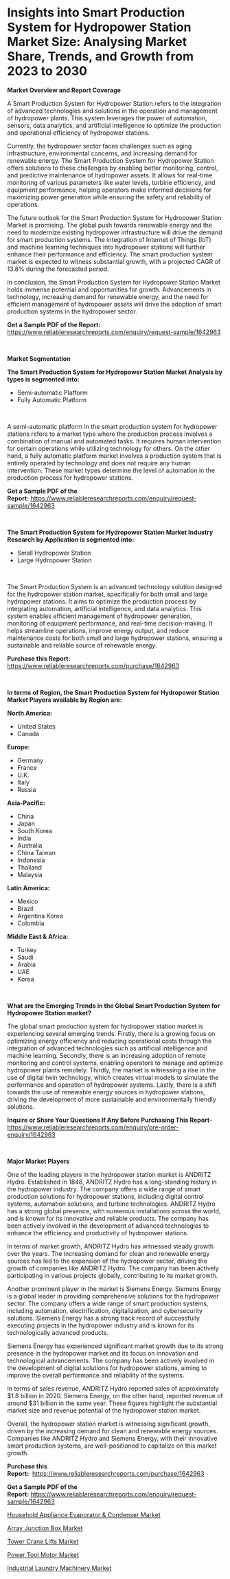 <p><h1>Insights into Smart Production System for Hydropower Station Market Size: Analysing Market Share, Trends, and Growth from 2023 to 2030</h1></p><p><strong>Market Overview and Report Coverage</strong></p>
<p><p>A Smart Production System for Hydropower Station refers to the integration of advanced technologies and solutions in the operation and management of hydropower plants. This system leverages the power of automation, sensors, data analytics, and artificial intelligence to optimize the production and operational efficiency of hydropower stations.</p><p>Currently, the hydropower sector faces challenges such as aging infrastructure, environmental concerns, and increasing demand for renewable energy. The Smart Production System for Hydropower Station offers solutions to these challenges by enabling better monitoring, control, and predictive maintenance of hydropower assets. It allows for real-time monitoring of various parameters like water levels, turbine efficiency, and equipment performance, helping operators make informed decisions for maximizing power generation while ensuring the safety and reliability of operations.</p><p>The future outlook for the Smart Production System for Hydropower Station Market is promising. The global push towards renewable energy and the need to modernize existing hydropower infrastructure will drive the demand for smart production systems. The integration of Internet of Things (IoT) and machine learning techniques into hydropower stations will further enhance their performance and efficiency. The smart production system market is expected to witness substantial growth, with a projected CAGR of 13.8% during the forecasted period.</p><p>In conclusion, the Smart Production System for Hydropower Station Market holds immense potential and opportunities for growth. Advancements in technology, increasing demand for renewable energy, and the need for efficient management of hydropower assets will drive the adoption of smart production systems in the hydropower sector.</p></p>
<p><strong>Get a Sample PDF of the Report:</strong> <a href="https://www.reliableresearchreports.com/enquiry/request-sample/1642963">https://www.reliableresearchreports.com/enquiry/request-sample/1642963</a></p>
<p>&nbsp;</p>
<p><strong>Market Segmentation</strong></p>
<p><strong>The Smart Production System for Hydropower Station Market Analysis by types is segmented into:</strong></p>
<p><ul><li>Semi-automatic Platform</li><li>Fully Automatic Platform</li></ul></p>
<p>&nbsp;</p>
<p><p>A semi-automatic platform in the smart production system for hydropower stations refers to a market type where the production process involves a combination of manual and automated tasks. It requires human intervention for certain operations while utilizing technology for others. On the other hand, a fully automatic platform market involves a production system that is entirely operated by technology and does not require any human intervention. These market types determine the level of automation in the production process for hydropower stations.</p></p>
<p><strong>Get a Sample PDF of the Report:</strong>&nbsp;<a href="https://www.reliableresearchreports.com/enquiry/request-sample/1642963">https://www.reliableresearchreports.com/enquiry/request-sample/1642963</a></p>
<p>&nbsp;</p>
<p><strong>The Smart Production System for Hydropower Station Market Industry Research by Application is segmented into:</strong></p>
<p><ul><li>Small Hydropower Station</li><li>Large Hydropower Station</li></ul></p>
<p>&nbsp;</p>
<p><p>The Smart Production System is an advanced technology solution designed for the hydropower station market, specifically for both small and large hydropower stations. It aims to optimize the production process by integrating automation, artificial intelligence, and data analytics. This system enables efficient management of hydropower generation, monitoring of equipment performance, and real-time decision-making. It helps streamline operations, improve energy output, and reduce maintenance costs for both small and large hydropower stations, ensuring a sustainable and reliable source of renewable energy.</p></p>
<p><strong>Purchase this Report:</strong>&nbsp; <a href="https://www.reliableresearchreports.com/purchase/1642963">https://www.reliableresearchreports.com/purchase/1642963</a></p>
<p>&nbsp;</p>
<p><strong>In terms of Region, the Smart Production System for Hydropower Station Market Players available by Region are:</strong></p>
<p>
    <p> <strong> North America: </strong>
        <ul>
            <li>United States</li>
            <li>Canada</li>
        </ul>
        </p> 
    <p> <strong> Europe: </strong>
        <ul>
            <li>Germany</li>
            <li>France</li>
            <li>U.K.</li>
            <li>Italy</li>
            <li>Russia</li>
        </ul>
        </p> 
    <p> <strong> Asia-Pacific: </strong>
        <ul>
            <li>China</li>
            <li>Japan</li>
            <li>South Korea</li>
            <li>India</li>
            <li>Australia</li>
            <li>China Taiwan</li>
            <li>Indonesia</li>
            <li>Thailand</li>
            <li>Malaysia</li>
        </ul>
        </p> 
    <p> <strong> Latin America: </strong>
        <ul>
            <li>Mexico</li>
            <li>Brazil</li>
            <li>Argentina Korea</li>
            <li>Colombia</li>
        </ul>
        </p> 
    <p> <strong> Middle East & Africa: </strong>
        <ul>
            <li>Turkey</li>
            <li>Saudi</li>
            <li>Arabia</li>
            <li>UAE</li>
            <li>Korea</li>
        </ul>
    </p>
    </p>
<p>&nbsp;</p>
<p><strong>What are the Emerging Trends in the Global Smart Production System for Hydropower Station market?</strong></p>
<p><p>The global smart production system for hydropower station market is experiencing several emerging trends. Firstly, there is a growing focus on optimizing energy efficiency and reducing operational costs through the integration of advanced technologies such as artificial intelligence and machine learning. Secondly, there is an increasing adoption of remote monitoring and control systems, enabling operators to manage and optimize hydropower plants remotely. Thirdly, the market is witnessing a rise in the use of digital twin technology, which creates virtual models to simulate the performance and operation of hydropower systems. Lastly, there is a shift towards the use of renewable energy sources in hydropower stations, driving the development of more sustainable and environmentally friendly solutions.</p></p>
<p><strong>Inquire or Share Your Questions If Any Before Purchasing This Report</strong>- <a href="https://www.reliableresearchreports.com/enquiry/pre-order-enquiry/1642963">https://www.reliableresearchreports.com/enquiry/pre-order-enquiry/1642963</a></p>
<p>&nbsp;</p>
<p><strong>Major Market Players</strong></p>
<p><p>One of the leading players in the hydropower station market is ANDRITZ Hydro. Established in 1848, ANDRITZ Hydro has a long-standing history in the hydropower industry. The company offers a wide range of smart production solutions for hydropower stations, including digital control systems, automation solutions, and turbine technologies. ANDRITZ Hydro has a strong global presence, with numerous installations across the world, and is known for its innovative and reliable products. The company has been actively involved in the development of advanced technologies to enhance the efficiency and productivity of hydropower stations.</p><p>In terms of market growth, ANDRITZ Hydro has witnessed steady growth over the years. The increasing demand for clean and renewable energy sources has led to the expansion of the hydropower sector, driving the growth of companies like ANDRITZ Hydro. The company has been actively participating in various projects globally, contributing to its market growth.</p><p>Another prominent player in the market is Siemens Energy. Siemens Energy is a global leader in providing comprehensive solutions for the hydropower sector. The company offers a wide range of smart production systems, including automation, electrification, digitalization, and cybersecurity solutions. Siemens Energy has a strong track record of successfully executing projects in the hydropower industry and is known for its technologically advanced products.</p><p>Siemens Energy has experienced significant market growth due to its strong presence in the hydropower market and its focus on innovation and technological advancements. The company has been actively involved in the development of digital solutions for hydropower stations, aiming to improve the overall performance and reliability of the systems.</p><p>In terms of sales revenue, ANDRITZ Hydro reported sales of approximately $1.8 billion in 2020. Siemens Energy, on the other hand, reported revenue of around $31 billion in the same year. These figures highlight the substantial market size and revenue potential of the hydropower station market.</p><p>Overall, the hydropower station market is witnessing significant growth, driven by the increasing demand for clean and renewable energy sources. Companies like ANDRITZ Hydro and Siemens Energy, with their innovative smart production systems, are well-positioned to capitalize on this market growth.</p></p>
<p><strong>Purchase this Report:</strong>&nbsp;&nbsp;<a href="https://www.reliableresearchreports.com/purchase/1642963">https://www.reliableresearchreports.com/purchase/1642963</a></p>
<p></p>
<p><strong>Get a Sample PDF of the Report:</strong>&nbsp;<a href="https://www.reliableresearchreports.com/enquiry/request-sample/1642963">https://www.reliableresearchreports.com/enquiry/request-sample/1642963</a></p>
<p><p><a href="https://medium.com/@christopherbennett19/decoding-household-appliance-evaporator-condenser-market-metrics-market-share-trends-and-96d5056d9891">Household Appliance Evaporator & Condenser Market</a></p><p><a href="https://medium.com/@scottford2001/array-junction-box-market-the-key-to-successful-business-strategy-forecast-till-2030-4a7280b8052e">Array Junction Box Market</a></p><p><a href="https://medium.com/@dennisoliver07/tower-crane-lifts-market-exploring-market-share-market-trends-and-future-growth-4c29e70b3000">Tower Crane Lifts Market</a></p><p><a href="https://medium.com/@brandonramos59/power-tool-motor-market-insight-market-trends-growth-forecasted-from-2023-to-2030-1d66683f197b">Power Tool Motor Market</a></p><p><a href="https://medium.com/@jamesromero59/industrial-laundry-machinery-market-trends-forecast-and-competitive-analysis-to-2030-ead27b6aefd3">Industrial Laundry Machinery Market</a></p></p>